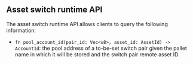 ## Asset switch runtime API

The asset switch runtime API allows clients to query the following information:
* `fn pool_account_id(pair_id: Vec<u8>, asset_id: AssetId) -> AccountId`: the pool address of a to-be-set switch pair given the pallet name in which it will be stored and the switch pair remote asset ID.

